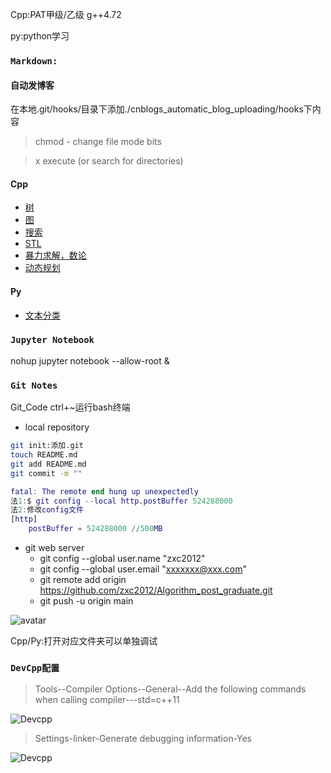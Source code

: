 Cpp:PAT甲级/乙级 g++4.72

py:python学习

### `Markdown:`
#### 自动发博客
在本地.git/hooks/目录下添加./cnblogs_automatic_blog_uploading/hooks下内容
>chmod - change file mode bits

>x execute (or search for directories) 
#### Cpp
 - [树](Cpp/markdown/tree.md)
 - [图](Cpp/markdown/graph.md)
 - [搜索](Cpp/markdown/searching.md)
 - [STL](Cpp/markdown/map.md)
 - [暴力求解，数论](Cpp/markdown/base.md)
 - [动态规划](Cpp/markdown/dp.md)

#### Py
 - [文本分类](py/markdown/classify.md)

### `Jupyter Notebook`

nohup jupyter notebook --allow-root &

### `Git Notes`

Git_Code ctrl+~运行bash终端

- local repository

```bash
git init:添加.git
touch README.md
git add README.md
git commit -m ""
```
```matlab
fatal: The remote end hung up unexpectedly
法1:$ git config --local http.postBuffer 524288000
法2:修改config文件
[http]
    postBuffer = 524288000 //500MB
``` 
-  git web server
    - git config --global user.name "zxc2012"
    - git config --global user.email "xxxxxxx@xxx.com"
    - git remote add origin https://github.com/zxc2012/Algorithm_post_graduate.git
    - git push -u origin main

![avatar](https://img-blog.csdn.net/2018052909403110)

Cpp/Py:打开对应文件夹可以单独调试

### `DevCpp配置`
>Tools--Compiler Options--General--Add the following commands when calling compiler---std=c++11

![Devcpp](https://img-blog.csdn.net/20170409111041454)
>Settings-linker-Generate debugging information-Yes

![Devcpp](https://imgconvert.csdnimg.cn/aHR0cHM6Ly9pLmxvbGkubmV0LzIwMTkvMDcvMTkvNWQzMWUyMTc4MDExNjkzNzUwLnBuZw)
